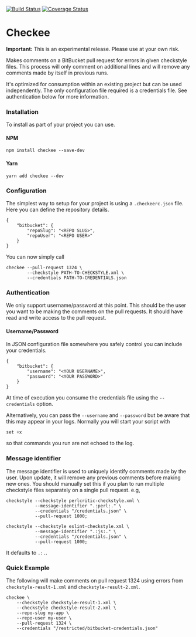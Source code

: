 [![Build Status](https://travis-ci.org/KurtWagner/checkee.svg?branch=master)](https://travis-ci.org/KurtWagner/checkee)
[![Coverage Status](https://coveralls.io/repos/github/KurtWagner/checkee/badge.svg?branch=master)](https://coveralls.io/github/KurtWagner/checkee?branch=master)

# Checkee

**Important:** This is an experimental release. Please use at your own risk.

Makes comments on a BitBucket pull request for errors in  given checkstyle files. This process will only comment on additional lines and will remove any comments made by itself in previous runs.

It's optimized for consumption within an existing project but can be used independently. The only configuration file required is a credentials file. See authentication below for more information.

### Installation

To install as part of your project you can use.

#### NPM
```
npm install checkee --save-dev
```

#### Yarn
```
yarn add checkee --dev
```

### Configuration

The simplest way to setup for your project is using a `.checkeerc.json` file. Here you can define the repository details.

```
{
	"bitbucket": {
		"repoSlug": "<REPO SLUG>",
		"repoUser": "<REPO USER>"
	}
}
```

You can now simply call

```
checkee --pull-request 1324 \
        --checkstyle PATH-TO-CHECKSTYLE.xml \
        --credentials PATH-TO-CREDENTIALS.json
```

### Authentication

We only support username/password at this point. This should be the user you want to be making the comments on the pull requests. It should have read and write access to the pull request.

#### Username/Password

In JSON configuration file somewhere you safely control you can include your credentials.

```
{
	"bitbucket": {
		"username": "<YOUR USERNAME>",
		"password": "<YOUR PASSWORD>"
	}
}
```

At time of execution you consume the credentials file using the `--credentials` option.

Alternatively, you can pass the `--username` and `--password` but be aware that this may appear in your logs. Normally you will start your script with

```
set +x
```

so that commands you run are not echoed to the log.

### Message identifier

The message identifier is used to uniquely identify comments made by the user. Upon update, it will remove any previous comments before making new ones. You should manually set this if you plan to run multiple checkstyle files separately on a single pull request. e.g,

```
checkstyle --checkstyle perlcritic-checkstyle.xml \
           --message-identifier ".:perl:." \
           --credentials "/credentials.json" \
           --pull-request 1000;

checkstyle --checkstyle eslint-checkstyle.xml \
           --message-identifier ".:js:." \
           --credentials "/credentials.json" \
           --pull-request 1000;
```	

It defaults to `.:.`.

### Quick Example

The following will make comments on pull request 1324 using errors from `checkstyle-result-1.xml` and `checkstyle-result-2.xml`.

```
checkee \
	--checkstyle checkstyle-result-1.xml \
	--checkstyle checkstyle-result-2.xml \
	--repo-slug my-app \
	--repo-user my-user \
	--pull-request 1324 \
	--credentials "/restricted/bitbucket-credentials.json"
```
